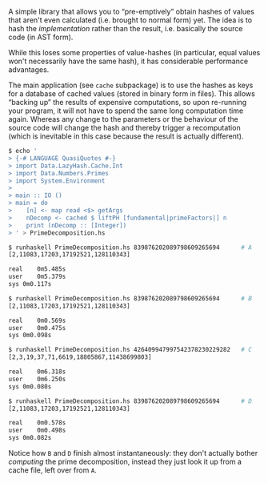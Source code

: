 A simple library that allows you to “pre-emptively” obtain hashes
of values that aren't even calculated (i.e. brought to normal form) yet.
The idea is to hash the _implementation_ rather than the result, i.e.
basically the source code (in AST form).

While this loses some properties of value-hashes (in particular, equal
values won't necessarily have the same hash), it has considerable
performance advantages.

The main application (see `cache` subpackage) is to use the hashes as
keys for a database of cached values (stored in binary form in files).
This allows “backing up” the results of expensive computations, so upon
re-running your program, it will not have to spend the same long
computation time again. Whereas any change to the parameters or the
behaviour of the source code will change the hash and thereby trigger
a recomputation (which is inevitable in this case because the result is
actually different).

```bash
$ echo '
> {-# LANGUAGE QuasiQuotes #-}
> import Data.LazyHash.Cache.Int
> import Data.Numbers.Primes
> import System.Environment
> 
> main :: IO ()
> main = do
>    [n] <- map read <$> getArgs
>    nDecomp <- cached $ liftPH [fundamental|primeFactors|] n
>    print (nDecomp :: [Integer])
> ' > PrimeDecomposition.hs

$ runhaskell PrimeDecomposition.hs 839876202089798609265694      # A
[2,11083,17203,17192521,128110343]

real	0m5.485s
user	0m5.379s
sys	0m0.117s

$ runhaskell PrimeDecomposition.hs 839876202089798609265694      # B
[2,11083,17203,17192521,128110343]

real	0m0.569s
user	0m0.475s
sys	0m0.098s

$ runhaskell PrimeDecomposition.hs 426409947997542378230229282   # C
[2,3,19,37,71,6619,18805867,11438699803]

real	0m6.318s
user	0m6.250s
sys	0m0.080s

$ runhaskell PrimeDecomposition.hs 839876202089798609265694      # D
[2,11083,17203,17192521,128110343]

real	0m0.578s
user	0m0.498s
sys	0m0.082s
```

Notice how `B` and `D` finish almost instantaneously: they don't actually
bother _computing_ the prime decomposition, instead they just look it up
from a cache file, left over from `A`.
